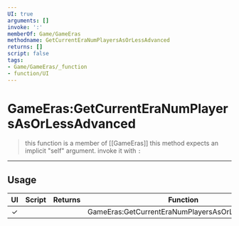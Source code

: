 ```yaml
---
UI: true
arguments: []
invoke: ':'
memberOf: Game/GameEras
methodname: GetCurrentEraNumPlayersAsOrLessAdvanced
returns: []
script: false
tags:
- Game/GameEras/_function
- function/UI
---
```

# GameEras:GetCurrentEraNumPlayersAsOrLessAdvanced
> this function is a member of [[GameEras]]
> this method expects an implicit "self" argument. invoke it with `:`
-----
## Usage
|  UI | Script | Returns | Function | Arguments |
|:---:|:------:|-------:|:--------:|:---------|
|✓| ||GameEras:GetCurrentEraNumPlayersAsOrLessAdvanced||
